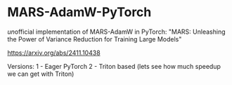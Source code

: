 # MARS-AdamW-PyTorch
*un*official implementation of MARS-AdamW in PyTorch:
"MARS: Unleashing the Power of Variance Reduction for Training Large Models" 

https://arxiv.org/abs/2411.10438

Versions:
1 - Eager PyTorch
2 - Triton based (lets see how much speedup we can get with Triton)


